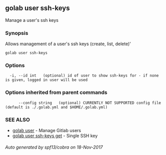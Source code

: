 ## golab user ssh-keys

Manage a user's ssh keys

### Synopsis


Allows management of a user's ssh keys (create, list, delete)'

```
golab user ssh-keys
```

### Options

```
  -i, --id int   (optional) id of user to show ssh-keys for - if none is given, logged in user will be used
```

### Options inherited from parent commands

```
      --config string   (optional) CURRENTLY NOT SUPPORTED config file (default is ./.golab.yml and $HOME/.golab.yml)
```

### SEE ALSO
* [golab user](golab_user.md)	 - Manage Gitlab users
* [golab user ssh-keys get](golab_user_ssh-keys_get.md)	 - Single SSH key

###### Auto generated by spf13/cobra on 18-Nov-2017
